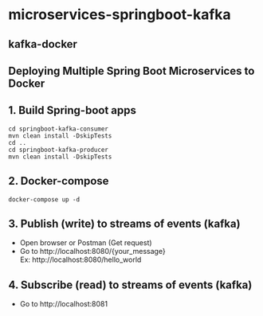 # microservices-springboot-kafka
## kafka-docker
## Deploying Multiple Spring Boot Microservices to Docker


## 1. Build Spring-boot apps
```
cd springboot-kafka-consumer
mvn clean install -DskipTests
cd ..
cd springboot-kafka-producer
mvn clean install -DskipTests
```

## 2. Docker-compose
```
docker-compose up -d
```

## 3. Publish (write) to streams of events (kafka)
 * Open browser or Postman (Get request)
 * Go to http://localhost:8080/{your_message}  
   Ex: http://localhost:8080/hello_world

## 4. Subscribe (read) to streams of events (kafka)
 * Go to http://localhost:8081
